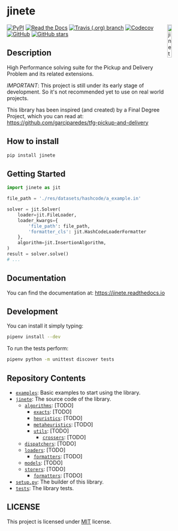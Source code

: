 
# jinete

<img align="right" width="15%" src="https://raw.githubusercontent.com/garciparedes/jinete/master/res/images/jinete.svg?sanitize=true" alt="jinete">

[![PyPI](https://img.shields.io/pypi/v/jinete.svg)](https://pypi.org/project/jinete)
[![Read the Docs](https://img.shields.io/readthedocs/jinete.svg)](https://jinete.readthedocs.io/)
[![Travis (.org) branch](https://img.shields.io/travis/garciparedes/jinete/master.svg)](https://travis-ci.org/garciparedes/jinete/branches)
[![Codecov](https://img.shields.io/codecov/c/github/garciparedes/jinete.svg)](https://codecov.io/gh/garciparedes/jinete)
[![GitHub](https://img.shields.io/github/license/garciparedes/jinete.svg)](https://github.com/garciparedes/jinete/blob/master/LICENSE)
[![GitHub stars](https://img.shields.io/github/stars/garciparedes/jinete.svg)](https://github.com/garciparedes/jinete)

## Description 

High Performance solving suite for the Pickup and Delivery Problem and its related extensions. 

*IMPORTANT*: This project is still under its early stage of development. So it's not recommended yet to use on real world projects. 

This library has been inspired (and created) by a Final Degree Project, which you can read at: https://github.com/garciparedes/tfg-pickup-and-delivery


## How to install

```bash
pip install jinete
```

## Getting Started

```python
import jinete as jit

file_path = './res/datasets/hashcode/a_example.in'

solver = jit.Solver(
    loader=jit.FileLoader,
    loader_kwargs={
        'file_path': file_path,
        'formatter_cls': jit.HashCodeLoaderFormatter
    },
    algorithm=jit.InsertionAlgorithm,
)
result = solver.solve()
# ...

```

## Documentation
You can find the documentation at: https://jinete.readthedocs.io


## Development

You can install it simply typing:

```bash
pipenv install --dev
```

To run the tests perform:

```bash
pipenv python -m unittest discover tests
```

## Repository Contents

* [`examples`](https://github.com/garciparedes/jinete/tree/master/examples/): Basic examples to start using the library.
* [`jinete`](https://github.com/garciparedes/jinete/tree/master/jinete/): The source code of the library.
  * [`algorithms`](https://github.com/garciparedes/jinete/tree/master/jinete/algorithms/): [TODO]
    * [`exacts`](https://github.com/garciparedes/jinete/tree/master/jinete/algorithms/exacts): [TODO]
    * [`heuristics`](https://github.com/garciparedes/jinete/tree/master/jinete/algorithms/heuristics): [TODO]
    * [`metaheuristics`](https://github.com/garciparedes/jinete/tree/master/jinete/algorithms/metaheuristics): [TODO]
    * [`utils`](https://github.com/garciparedes/jinete/tree/master/jinete/algorithms/utils): [TODO]
      * [`crossers`](https://github.com/garciparedes/jinete/tree/master/jinete/algorithms/utils/crossers): [TODO]
  * [`dispatchers`](https://github.com/garciparedes/jinete/tree/master/jinete/dispatchers/): [TODO]
  * [`loaders`](https://github.com/garciparedes/jinete/tree/master/jinete/loaders/): [TODO]
    * [`formatters`](https://github.com/garciparedes/jinete/tree/master/jinete/loaders/formatters/): [TODO]
  * [`models`](https://github.com/garciparedes/jinete/tree/master/jinete/models/): [TODO]
  * [`storers`](https://github.com/garciparedes/jinete/tree/master/jinete/storers/): [TODO]
    * [`formatters`](https://github.com/garciparedes/jinete/tree/master/jinete/storers/formatters/): [TODO]
* [`setup.py`](https://github.com/garciparedes/jinete/tree/master/setup.py): The builder of this library.
* [`tests`](https://github.com/garciparedes/jinete/tree/master/tests/): The library tests.

## LICENSE
This project is licensed under [MIT](LICENSE) license.
